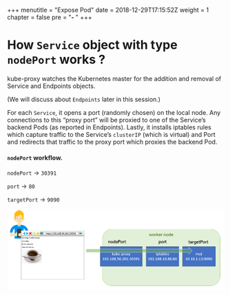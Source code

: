 +++
menutitle = "Expose Pod"
date = 2018-12-29T17:15:52Z
weight = 1
chapter = false
pre = "<b>- </b>"
+++

# How `Service` object with type `nodePort` works ?

kube-proxy watches the Kubernetes master for the addition and removal of Service and Endpoints objects.

(We will discuss about `Endpoints` later in this session.)

For each `Service`,  it opens a port (randomly chosen) on the local node. Any connections to this “proxy port” will be proxied to one of the Service’s backend Pods (as reported in Endpoints). Lastly, it installs iptables rules which capture traffic to the Service’s `clusterIP` (which is virtual) and Port and redirects that traffic to the proxy port which proxies the backend Pod.

#### `nodePort` workflow.

`nodePort` -> `30391`

`port` -> `80`

`targetPort` -> `9090`

![NodePort](pod-service-nodeport.png)
